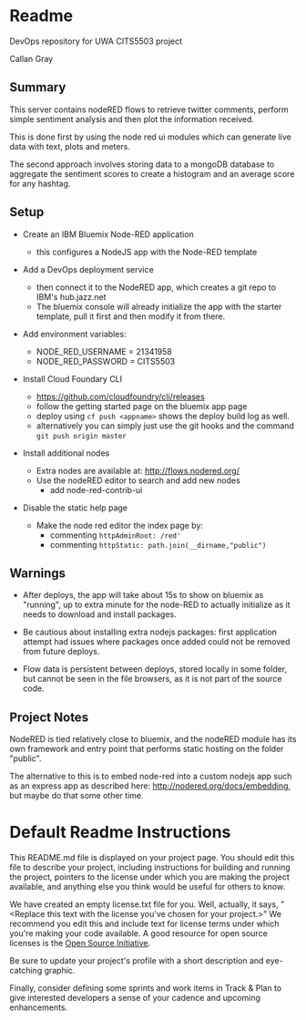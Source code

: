 
# Readme
DevOps repository for UWA CITS5503 project

 Callan Gray

## Summary
This server contains nodeRED flows to retrieve twitter comments, perform simple
sentiment analysis and then plot the information received.

This is done first by using the node red ui modules which can generate live data
 with text, plots and meters.

The second approach involves storing data to a mongoDB database to aggregate
the sentiment scores to create a histogram and an average score for any hashtag.


## Setup
* Create an IBM Bluemix Node-RED application
  * this configures a NodeJS app with the Node-RED template


* Add a DevOps deployment service
  * then connect it to the NodeRED app, which creates a git repo to IBM's hub.jazz.net
  * The bluemix console will already initialize the app with the starter template,
    pull it first and then modify it from there.


* Add environment variables:
  * NODE_RED_USERNAME = 21341958
  * NODE_RED_PASSWORD = CITS5503


* Install Cloud Foundary CLI
  * https://github.com/cloudfoundry/cli/releases
  * follow the getting started page on the      bluemix app page
  * deploy using ```cf push <appname>``` shows the deploy build log as well.
  * alternatively you can simply just use the git hooks and the
  command ```git push origin master```


* Install additional nodes
  * Extra nodes are available at: http://flows.nodered.org/
  * Use the nodeRED editor to search and add new nodes
    * add node-red-contrib-ui


* Disable the static help page
  * Make the node red editor the index page by:
    * commenting ```httpAdminRoot: /red'```
    * commenting ```httpStatic: path.join(__dirname,"public")```


## Warnings
* After deploys, the app will take about 15s to show on bluemix as "running",
  up to extra minute for the node-RED to actually initialize as it needs to
  download and install packages.

* Be cautious about installing extra nodejs packages: first application attempt
  had issues where packages once added could not be removed from future deploys.

* Flow data is persistent between deploys, stored locally in some folder, but
  cannot be seen in the file browsers, as it is not part of the source code.


## Project Notes
NodeRED is tied relatively close to bluemix, and the nodeRED module has its own
framework and entry point that performs static hosting on the folder "public".

The alternative to this is to embed node-red into a custom nodejs app such as an
express app as described here: http://nodered.org/docs/embedding, but maybe do
that some other time.






# Default Readme Instructions
  This README.md file is displayed on your project page. You should edit this
  file to describe your project, including instructions for building and
  running the project, pointers to the license under which you are making the
  project available, and anything else you think would be useful for others to
  know.

  We have created an empty license.txt file for you. Well, actually, it says,
  "<Replace this text with the license you've chosen for your project.>" We
  recommend you edit this and include text for license terms under which you're
  making your code available. A good resource for open source licenses is the
  [Open Source Initiative](http://opensource.org/).

  Be sure to update your project's profile with a short description and
  eye-catching graphic.

  Finally, consider defining some sprints and work items in Track & Plan to give
  interested developers a sense of your cadence and upcoming enhancements.
